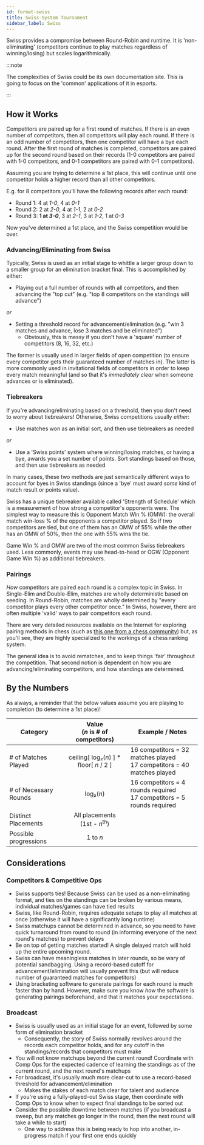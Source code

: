 ```yaml
---
id: format-swiss
title: Swiss-System Tournament
sidebar_label: Swiss
---
```


Swiss provides a compromise between Round-Robin and runtime.
It is 'non-eliminating' (competitors continue to play matches regardless of winning/losing) but scales logarithmically.

:::note

The complexities of Swiss could be its own documentation site. This is going to focus on the 'common' applications of it in esports.

:::

## How it Works

Competitors are paired up for a first round of matches.
If there is an even number of competitors, then all competitors will play each round.
If there is an odd number of competitors, then one competitor will have a bye each round.
After the first round of matches is completed, competitors are paired up for the second round based on their records (1-0 competitors are paired with 1-0 competitors, and 0-1 competitors are paired with 0-1 competitors).

Assuming you are trying to determine a 1st place, this will continue until one competitor holds a higher record than all other competitors.

E.g. for 8 competitors you'll have the following records after each round:

* Round 1: 4 at *1-0*, 4 at *0-1*
* Round 2: 2 at *2-0*, 4 at *1-1*, 2 at *0-2*
* Round 3: **1 at *3-0***, 3 at *2-1*, 3 at *1-2*, 1 at *0-3*

Now you've determined a 1st place, and the Swiss competition would be over.

### Advancing/Eliminating from Swiss

Typically, Swiss is used as an initial stage to whittle a larger group down to a smaller group for an elimination bracket final.
This is accomplished by either:

* Playing out a full number of rounds with all competitors, and then advancing the "top cut" (e.g. "top 8 competitors on the standings will advance")

*or*

* Setting a threshold record for advancement/elimination (e.g. "win 3 matches and advance, lose 3 matches and be eliminated")
  * Obviously, this is messy if you don't have a 'square' number of competitors (8, 16, 32, etc.)

The former is usually used in larger fields of open competition (to ensure every competitor gets their guaranteed number of matches in).
The latter is more commonly used in invitational fields of competitors in order to keep every match meaningful (and so that it's *immediately clear* when someone advances or is eliminated).

### Tiebreakers

If you're advancing/eliminating based on a threshold, then you don't need to worry about tiebreakers!
Otherwise, Swiss competitions usually *either*:

* Use matches won as an initial sort, and then use tiebreakers as needed

*or*

* Use a 'Swiss points' system where winning/losing matches, or having a bye, awards you a set number of points. Sort standings based on those, and then use tiebreakers as needed

In many cases, these two methods are just semantically different ways to account for byes in Swiss standings (since a 'bye' must award *some* kind of match result or points value).

Swiss has a unique tiebreaker available called 'Strength of Schedule' which is a measurement of how strong a competitor's opponents were.
The simplest way to measure this is Opponent Match Win % (OMW): the overall match win-loss % of the opponents a competitor played.
So if two competitors are tied, but one of them has an OMW of 55% while the other has an OMW of 50%, then the one with 55% wins the tie.

Game Win % and OMW are two of the most common Swiss tiebreakers used.
Less commonly, events may use head-to-head or OGW (Opponent Game Win %) as additional tiebreakers.

### Pairings

*How* competitors are paired each round is a complex topic in Swiss.
In Single-Elim and Double-Elim, matches are wholly deterministic based on seeding.
In Round-Robin, matches are wholly determined by "every competitor plays every other competitor once."
In Swiss, however, there are often multiple 'valid' ways to pair competitors each round.

There are very detailed resources available on the Internet for exploring pairing methods in chess (such as [this one from a chess community](https://utuswiss.co.uk/Resources/Swiss%20Pairing%20Booklet.pdf)) but, as you'll see, they are highly specialized to the workings of a chess ranking system.

The general idea is to avoid rematches, and to keep things 'fair' throughout the competition.
That second notion is dependent on how you are advancing/eliminating competitors, and how standings are determined.

## By the Numbers

As always, a reminder that the below values assume you are playing to completion (to determine a 1st place)!

| Category              |      Value <br />(*n* is # of competitors)                |   Example / Notes |
| -------------         | :-----------:             | ----- |
| # of Matches Played   | ceiling[ log₂(*n*) ] \* floor[ *n*  / 2 ]                   | 16 competitors = 32 matches played <br />17 competitors = 40 matches played |
| # of Necessary Rounds    |   log₂(*n*)               | 16 competitors = 4 rounds required <br /> 17 competitors = 5 rounds required |
| Distinct Placements   |   All placements <br /> (1st - *n*<sup>th</sup>)       |
| Possible progressions | 1 to *n*  |

## Considerations

### Competitors & Competitive Ops

* Swiss supports ties! Because Swiss can be used as a non-eliminating format, and ties on the standings can be broken by various means, individual matches/games can have tied results
* Swiss, like Round-Robin, requires adequate setups to play all matches at once (otherwise it will have a significantly long runtime)
* Swiss matchups cannot be determined in advance, so you need to have quick turnaround from round to round (in informing everyone of the next round's matches) to prevent delays
* Be on top of getting matches started! A single delayed match will hold up the entire upcoming round.
* Swiss can have meaningless matches in later rounds, so be wary of potential sandbagging. Using a record-based cutoff for advancement/elimination will usually prevent this (but will reduce number of guaranteed matches for competitors)
* Using bracketing software to generate pairings for each round is much faster than by hand. However, make sure you know *how* the software is generating pairings beforehand, and that it matches your expectations.

### Broadcast

* Swiss is usually used as an initial stage for an event, followed by some form of elimination bracket
  * Consequently, the story of Swiss normally revolves around the records each competitor holds, and for any cutoff in the standings/records that competitors must make
* You will not know matchups beyond the current round! Coordinate with Comp Ops for the expected cadence of learning the standings as of the current round, and the next round's matchups
* For broadcast, it's usually much more clear-cut to use a record-based threshold for advancement/elimination
  * Makes the stakes of each match clear for talent and audience
* If you're using a fully-played-out Swiss stage, then coordinate with Comp Ops to know when to expect final standings to be sorted out
* Consider the possible downtime between matches (if you broadcast a sweep, but any matches go longer in the round, then the next round will take a while to start)
  * One way to address this is being ready to hop into another, in-progress match if your first one ends quickly
